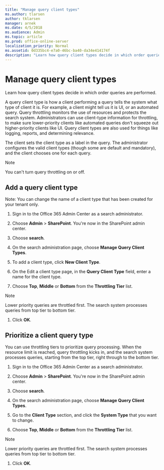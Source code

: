```yaml
---
title: "Manage query client types"
ms.author: tlarsen
author: tklarsen
manager: arnek
ms.date: 4/5/2018
ms.audience: Admin
ms.topic: article
ms.prod: office-online-server
localization_priority: Normal
ms.assetid: 0d335bc4-e7a0-46bc-ba40-da34e414174f
description: "Learn how query client types decide in which order queries are performed."
---
```


# Manage query client types

Learn how query client types decide in which order queries are performed. 
  
A query client type is how a client performing a query tells the system what type of client it is. For example, a client might tell us it is UI, or an automated query. Query throttling monitors the use of resources and protects the search system. Administrators can use client-type information for throttling, to make sure lower-priority clients like automated queries don't squeeze out higher-priority clients like UI. Query client types are also used for things like logging, reports, and determining relevance.
  
The client sets the client type as a label in the query. The administrator configures the valid client types (though some are default and mandatory), and the client chooses one for each query. 
  
> [!NOTE]
>  You can't turn query throttling on or off. 
  
## Add a query client type
<a name="__top"> </a>

Note: You can change the name of a client type that has been created for your tenant only.
  
1. Sign in to the Office 365 Admin Center as a search administrator.
    
2. Choose **Admin** > **SharePoint**. You're now in the SharePoint admin center.
    
3. Choose **search**.
    
4. On the search administration page, choose **Manage Query Client Types**.
    
5. To add a client type, click **New Client Type**.
    
6. On the Edit a client type page, in the **Query Client Type** field, enter a name for the client type. 
    
7. Choose **Top**, **Middle** or **Bottom** from the **Throttling Tier** list. 
    
> [!NOTE]
>  Lower priority queries are throttled first. The search system processes queries from top tier to bottom tier. 
  
1. Click **OK**.
    
## Prioritize a client query type
<a name="__top"> </a>

You can use throttling tiers to prioritize query processing. When the resource limit is reached, query throttling kicks in, and the search system processes queries, starting from the top tier, right through to the bottom tier.
  
1. Sign in to the Office 365 Admin Center as a search administrator.
    
2. Choose **Admin** > **SharePoint**. You're now in the SharePoint admin center.
    
3. Choose **search**.
    
4. On the search administration page, choose **Manage Query Client Types**.
    
5. Go to the **Client Type** section, and click the **System Type** that you want to change. 
    
6. Choose **Top**, **Middle** or **Bottom** from the **Throttling Tier** list. 
    
> [!NOTE]
>  Lower priority queries are throttled first. The search system processes queries from top tier to bottom tier. 
  
1. Click **OK**.
    

